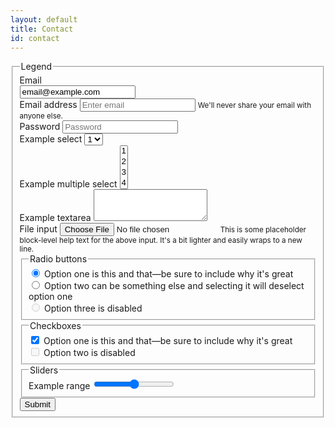 ```yaml
---
layout: default
title: Contact
id: contact
---
```


<form>
<fieldset>
<legend>Legend</legend>
<div class="form-group row">
<label for="staticEmail" class="col-sm-2 col-form-label">Email</label>
<div class="col-sm-10">
<input type="text" readonly="" class="form-control-plaintext" id="staticEmail" value="email@example.com">
</div>
</div>
<div class="form-group">
<label for="exampleInputEmail1">Email address</label>
<input type="email" class="form-control" id="exampleInputEmail1" aria-describedby="emailHelp" placeholder="Enter email">
<small id="emailHelp" class="form-text text-muted">We'll never share your email with anyone else.</small>
</div>
<div class="form-group">
<label for="exampleInputPassword1">Password</label>
<input type="password" class="form-control" id="exampleInputPassword1" placeholder="Password">
</div>
<div class="form-group">
<label for="exampleSelect1">Example select</label>
<select class="form-control" id="exampleSelect1">
<option>1</option>
<option>2</option>
<option>3</option>
<option>4</option>
<option>5</option>
</select>
</div>
<div class="form-group">
<label for="exampleSelect2">Example multiple select</label>
<select multiple="" class="form-control" id="exampleSelect2">
<option>1</option>
<option>2</option>
<option>3</option>
<option>4</option>
<option>5</option>
</select>
</div>
<div class="form-group">
<label for="exampleTextarea">Example textarea</label>
<textarea class="form-control" id="exampleTextarea" rows="3"></textarea>
</div>
<div class="form-group">
<label for="exampleInputFile">File input</label>
<input type="file" class="form-control-file" id="exampleInputFile" aria-describedby="fileHelp">
<small id="fileHelp" class="form-text text-muted">This is some placeholder block-level help text for the above input. It's a bit lighter and easily wraps to a new line.</small>
</div>
<fieldset class="form-group">
<legend>Radio buttons</legend>
<div class="form-check">
<label class="form-check-label">
<input type="radio" class="form-check-input" name="optionsRadios" id="optionsRadios1" value="option1" checked="">
Option one is this and that—be sure to include why it's great
</label>
</div>
<div class="form-check">
<label class="form-check-label">
<input type="radio" class="form-check-input" name="optionsRadios" id="optionsRadios2" value="option2">
Option two can be something else and selecting it will deselect option one
</label>
</div>
<div class="form-check disabled">
<label class="form-check-label">
<input type="radio" class="form-check-input" name="optionsRadios" id="optionsRadios3" value="option3" disabled="">
Option three is disabled
</label>
</div>
</fieldset>
<fieldset class="form-group">
<legend>Checkboxes</legend>
<div class="form-check">
<label class="form-check-label">
<input class="form-check-input" type="checkbox" value="" checked="">
Option one is this and that—be sure to include why it's great
</label>
</div>
<div class="form-check disabled">
<label class="form-check-label">
<input class="form-check-input" type="checkbox" value="" disabled="">
Option two is disabled
</label>
</div>
</fieldset>
<fieldset class="form-group">
<legend>Sliders</legend>
<label for="customRange1">Example range</label>
<input type="range" class="custom-range" id="customRange1">
</fieldset>
<button type="submit" class="btn btn-primary">Submit</button>
</fieldset>
</form>
